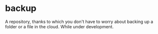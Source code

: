 # backup
A repository, thanks to which you don't have to worry about backing up a folder or a file in the cloud. While under development.
